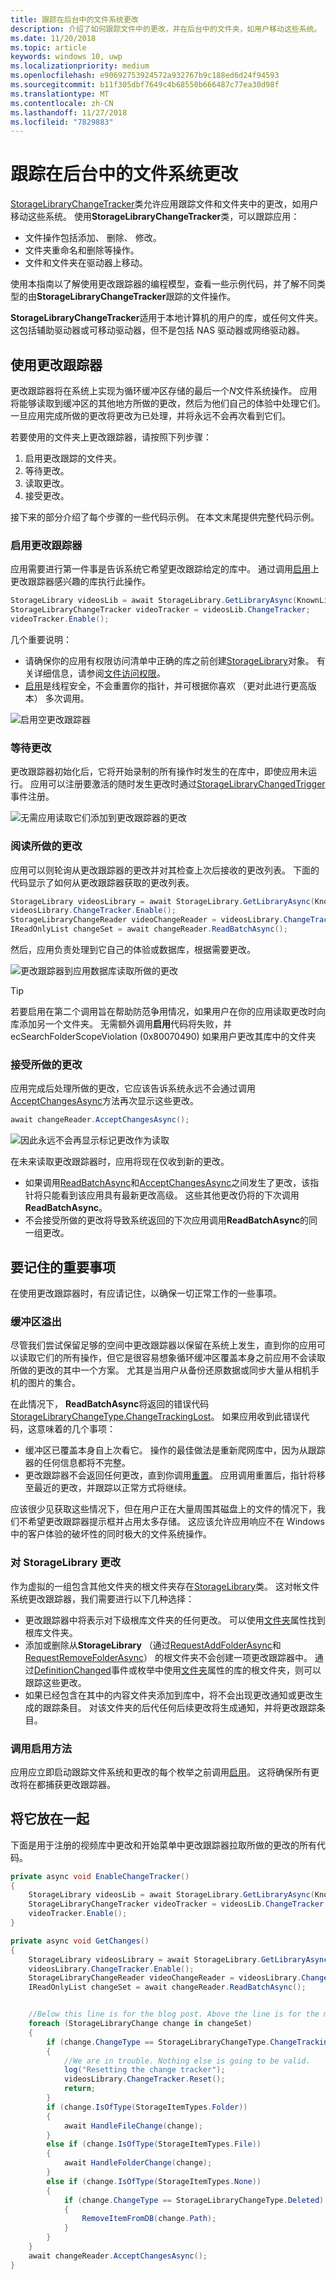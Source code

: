 ```yaml
---
title: 跟踪在后台中的文件系统更改
description: 介绍了如何跟踪文件中的更改，并在后台中的文件夹，如用户移动这些系统。
ms.date: 11/20/2018
ms.topic: article
keywords: windows 10, uwp
ms.localizationpriority: medium
ms.openlocfilehash: e90692753924572a932767b9c188ed6d24f94593
ms.sourcegitcommit: b11f305dbf7649c4b68550b666487c77ea30d98f
ms.translationtype: MT
ms.contentlocale: zh-CN
ms.lasthandoff: 11/27/2018
ms.locfileid: "7829883"
---
```

# <a name="track-file-system-changes-in-the-background"></a>跟踪在后台中的文件系统更改

[StorageLibraryChangeTracker](https://docs.microsoft.com/uwp/api/Windows.Storage.StorageLibraryChangeTracker)类允许应用跟踪文件和文件夹中的更改，如用户移动这些系统。 使用**StorageLibraryChangeTracker**类，可以跟踪应用：

- 文件操作包括添加、 删除、 修改。
- 文件夹重命名和删除等操作。
- 文件和文件夹在驱动器上移动。

使用本指南以了解使用更改跟踪器的编程模型，查看一些示例代码，并了解不同类型的由**StorageLibraryChangeTracker**跟踪的文件操作。

**StorageLibraryChangeTracker**适用于本地计算机的用户的库，或任何文件夹。 这包括辅助驱动器或可移动驱动器，但不是包括 NAS 驱动器或网络驱动器。

## <a name="using-the-change-tracker"></a>使用更改跟踪器

更改跟踪器将在系统上实现为循环缓冲区存储的最后一个*N*文件系统操作。 应用将能够读取到缓冲区的其他地方所做的更改，然后为他们自己的体验中处理它们。 一旦应用完成所做的更改将更改为已处理，并将永远不会再次看到它们。

若要使用的文件夹上更改跟踪器，请按照下列步骤：

1. 启用更改跟踪的文件夹。
2. 等待更改。
3. 读取更改。
4. 接受更改。

接下来的部分介绍了每个步骤的一些代码示例。 在本文末尾提供完整代码示例。

### <a name="enable-the-change-tracker"></a>启用更改跟踪器

应用需要进行第一件事是告诉系统它希望更改跟踪给定的库中。 通过调用[启用](https://docs.microsoft.com/uwp/api/windows.storage.storagelibrarychangetracker.enable)上更改跟踪器感兴趣的库执行此操作。

```csharp
StorageLibrary videosLib = await StorageLibrary.GetLibraryAsync(KnownLibraryId.Videos);
StorageLibraryChangeTracker videoTracker = videosLib.ChangeTracker;
videoTracker.Enable();
```

几个重要说明：

- 请确保你的应用有权限访问清单中正确的库之前创建[StorageLibrary](https://docs.microsoft.com/uwp/api/windows.storage.storagelibrary)对象。 有关详细信息，请参阅[文件访问权限](https://docs.microsoft.com/en-us/windows/uwp/files/file-access-permissions)。
- [启用](https://docs.microsoft.com/uwp/api/windows.storage.storagelibrarychangetracker.enable)是线程安全，不会重置你的指针，并可根据你喜欢 （更对此进行更高版本） 多次调用。

![启用空更改跟踪器](images/changetracker-enable.png)

### <a name="wait-for-changes"></a>等待更改

更改跟踪器初始化后，它将开始录制的所有操作时发生的在库中，即使应用未运行。 应用可以注册要激活的随时发生更改时通过[StorageLibraryChangedTrigger](https://docs.microsoft.com/uwp/api/Windows.ApplicationModel.Background.StorageLibraryContentChangedTrigger)事件注册。

![无需应用读取它们添加到更改跟踪器的更改](images/changetracker-waiting.png)

### <a name="read-the-changes"></a>阅读所做的更改

应用可以则轮询从更改跟踪器的更改并对其检查上次后接收的更改列表。 下面的代码显示了如何从更改跟踪器获取的更改列表。

```csharp
StorageLibrary videosLibrary = await StorageLibrary.GetLibraryAsync(KnownLibraryId.Videos);
videosLibrary.ChangeTracker.Enable();
StorageLibraryChangeReader videoChangeReader = videosLibrary.ChangeTracker.GetChangeReader();
IReadOnlyList changeSet = await changeReader.ReadBatchAsync();
```

然后，应用负责处理到它自己的体验或数据库，根据需要更改。

![更改跟踪器到应用数据库读取所做的更改](images/changetracker-reading.png)

> [!TIP]
> 若要启用在第二个调用旨在帮助防范争用情况，如果用户在你的应用读取更改时向库添加另一个文件夹。 无需额外调用**启用**代码将失败，并 ecSearchFolderScopeViolation (0x80070490) 如果用户更改其库中的文件夹

### <a name="accept-the-changes"></a>接受所做的更改

应用完成后处理所做的更改，它应该告诉系统永远不会通过调用[AcceptChangesAsync](https://docs.microsoft.com/uwp/api/windows.storage.storagelibrarychangereader.acceptchangesasync)方法再次显示这些更改。

```csharp
await changeReader.AcceptChangesAsync();
```

![因此永远不会再显示标记更改作为读取](images/changetracker-accepting.png)

在未来读取更改跟踪器时，应用将现在仅收到新的更改。

- 如果调用[ReadBatchAsync](https://docs.microsoft.com/uwp/api/windows.storage.storagelibrarychangereader.readbatchasync)和[AcceptChangesAsync](https://docs.microsoft.com/uwp/api/windows.storage.storagelibrarychangereader.acceptchangesasync)之间发生了更改，该指针将只能看到该应用具有最新更改高级。 这些其他更改仍将的下次调用**ReadBatchAsync**。
- 不会接受所做的更改将导致系统返回的下次应用调用**ReadBatchAsync**的同一组更改。

## <a name="important-things-to-remember"></a>要记住的重要事项

在使用更改跟踪器时，有应请记住，以确保一切正常工作的一些事项。

### <a name="buffer-overruns"></a>缓冲区溢出

尽管我们尝试保留足够的空间中更改跟踪器以保留在系统上发生，直到你的应用可以读取它们的所有操作，但它是很容易想象循环缓冲区覆盖本身之前应用不会读取所做的更改的其中一个方案。 尤其是当用户从备份还原数据或同步大量从相机手机的图片的集合。

在此情况下， **ReadBatchAsync**将返回的错误代码[StorageLibraryChangeType.ChangeTrackingLost](https://docs.microsoft.com/uwp/api/windows.storage.storagelibrarychangetype)。 如果应用收到此错误代码，这意味着的几个事项：

* 缓冲区已覆盖本身自上次看它。 操作的最佳做法是重新爬网库中，因为从跟踪器的任何信息都将不完整。
* 更改跟踪器不会返回任何更改，直到你调用[重置](https://docs.microsoft.com/uwp/api/windows.storage.storagelibrarychangetracker.reset)。 应用调用重置后，指针将移至最近的更改，并跟踪以正常方式将继续。

应该很少见获取这些情况下，但在用户正在大量周围其磁盘上的文件的情况下，我们不希望更改跟踪器提示框并占用太多存储。 这应该允许应用响应不在 Windows 中的客户体验的破坏性的同时极大的文件系统操作。

### <a name="changes-to-a-storagelibrary"></a>对 StorageLibrary 更改

作为虚拟的一组包含其他文件夹的根文件夹存在[StorageLibrary](https://docs.microsoft.com/uwp/api/windows.storage.storagelibrary)类。 这对帐文件系统更改跟踪器，我们需要进行以下几种选择：

- 更改跟踪器中将表示对下级根库文件夹的任何更改。 可以使用[文件夹](https://docs.microsoft.com/uwp/api/windows.storage.storagelibrary.folders)属性找到根库文件夹。
- 添加或删除从**StorageLibrary** （通过[RequestAddFolderAsync](https://docs.microsoft.com/uwp/api/windows.storage.storagelibrary.requestaddfolderasync)和[RequestRemoveFolderAsync](https://docs.microsoft.com/uwp/api/windows.storage.storagelibrary.requestremovefolderasync)） 的根文件夹不会创建一项更改跟踪器中。 通过[DefinitionChanged](https://docs.microsoft.com/uwp/api/windows.storage.storagelibrary.definitionchanged)事件或枚举中使用[文件夹](https://docs.microsoft.com/uwp/api/windows.storage.storagelibrary.folders)属性的库的根文件夹，则可以跟踪这些更改。
- 如果已经包含在其中的内容文件夹添加到库中，将不会出现更改通知或更改生成的跟踪条目。 对该文件夹的后代任何后续更改将生成通知，并将更改跟踪条目。

### <a name="calling-the-enable-method"></a>调用启用方法

应用应立即启动跟踪文件系统和更改的每个枚举之前调用[启用](https://docs.microsoft.com/uwp/api/windows.storage.storagelibrarychangetracker.enable)。 这将确保所有更改将在都捕获更改跟踪器。  

## <a name="putting-it-together"></a>将它放在一起

下面是用于注册的视频库中更改和开始菜单中更改跟踪器拉取所做的更改的所有代码。

```csharp
private async void EnableChangeTracker()
{
    StorageLibrary videosLib = await StorageLibrary.GetLibraryAsync(KnownLibraryId.Videos);
    StorageLibraryChangeTracker videoTracker = videosLib.ChangeTracker;
    videoTracker.Enable();
}

private async void GetChanges()
{
    StorageLibrary videosLibrary = await StorageLibrary.GetLibraryAsync(KnownLibraryId.Videos);
    videosLibrary.ChangeTracker.Enable();
    StorageLibraryChangeReader videoChangeReader = videosLibrary.ChangeTracker.GetChangeReader();
    IReadOnlyList changeSet = await changeReader.ReadBatchAsync();


    //Below this line is for the blog post. Above the line is for the magazine
    foreach (StorageLibraryChange change in changeSet)
    {
        if (change.ChangeType == StorageLibraryChangeType.ChangeTrackingLost)
        {
            //We are in trouble. Nothing else is going to be valid.
            log("Resetting the change tracker");
            videosLibrary.ChangeTracker.Reset();
            return;
        }
        if (change.IsOfType(StorageItemTypes.Folder))
        {
            await HandleFileChange(change);
        }
        else if (change.IsOfType(StorageItemTypes.File))
        {
            await HandleFolderChange(change);
        }
        else if (change.IsOfType(StorageItemTypes.None))
        {
            if (change.ChangeType == StorageLibraryChangeType.Deleted)
            {
                RemoveItemFromDB(change.Path);
            }
        }
    }
    await changeReader.AcceptChangesAsync();
}
```
